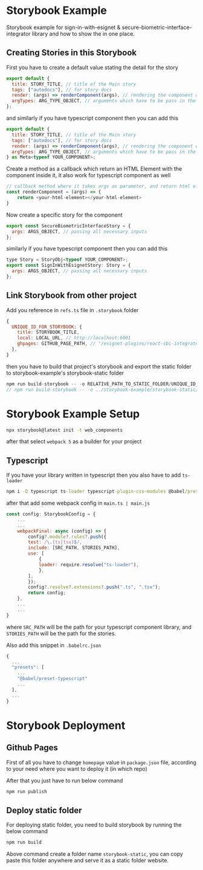 # Storybook Example

Storybook example for sign-in-with-esignet & secure-biometric-interface-integrator library and how to show the in one place.


## Creating Stories in this Storybook


First you have to create a default value stating the detail for the story

```js
export default {
  title: STORY_TITLE, // title of the Main story
  tags: ["autodocs"], // for story docs
  render: (args) => renderComponent(args), // rendering the component which take args as parameter
  argTypes: ARG_TYPE_OBJECT, // arguments which have to be pass in the component
};
```

and similarly if you have typescript component then you can add this

```js
export default {
  title: STORY_TITLE, // title of the Main story
  tags: ["autodocs"], // for story docs
  render: (args) => renderComponent(args), // rendering the component which take args as parameter
  argTypes: ARG_TYPE_OBJECT, // arguments which have to be pass in the component
} as Meta<typeof YOUR_COMPONENT>;
```

Create a method as a callback which return an HTML Element with the component inside it, it also work for typescript component as well

```js
// callback method where it takes args as parameter, and return html elment
const renderComponent = (args) => {
    return <your-html-element></your-html-element>
}
```

Now create a specific story for the component

```js
export const SecureBiometricInterfaceStory = {
  args: ARGS_OBJECT, // passing all necessary inputs
};
```

similarly if you have typescript component then you can add this

```js
type Story = StoryObj<typeof YOUR_COMPONENT>;
export const SignInWithEsignetStory: Story = {
  args: ARGS_OBJECT, // passing all necessary inputs
};
```



## Link Storybook from other project

Add you reference in `refs.ts` file in `.storybook` folder

```js
{
  UNIQUE_ID_FOR_STORYBOOK: {
    title: STORYBOOK_TITLE,
    local: LOCAL_URL, // http://localhost:6001
    ghpages: GITHUB_PAGE_PATH, // "/esignet-plugins/react-sbi-integrator",
  },
}
```

then you have to build that project's storybook and export the static folder to storybook-example's storybook-static folder

```js
npm run build-storybook -- -o RELATIVE_PATH_TO_STATIC_FOLDER/UNIQUE_ID_FOR_STORYBOOK
// npm run build-storybook -- -o ../storybook-example/storybook-static/react-sbi-integrator
```

# Storybook Example Setup

```cmd
npx storybook@latest init -t web_components
```

after that select `webpack 5` as a builder for your project


## Typescript

If you have your library written in typescript then you also have to add `ts-loader`

```cmd
npm i -D typescript ts-loader typescript-plugin-css-modules @babel/preset-typescript @types/jest @types/node
```

after that add some webpack config in `main.ts | main.js`

```js
const config: StorybookConfig = {
    ...
    ...
    webpackFinal: async (config) => {
        config?.module?.rules?.push({
        test: /\.(ts|tsx)$/,
        include: [SRC_PATH, STORIES_PATH],
        use: [
            {
            loader: require.resolve("ts-loader"),
            },
        ],
        });
        config?.resolve?.extensions?.push(".ts", ".tsx");
        return config;
    },
    ...
    ...
}
```

where `SRC_PATH` will be the path for your typescript component library, and `STORIES_PATH` will be the path for the stories.

Also add this snippet in `.babelrc.json`

```js
{
  ...
  "presets": [
    ...
    "@babel/preset-typescript"
    ...
  ],
  ...
}
```

# Storybook Deployment

## Github Pages

First of all you have to change `homepage` value in  `package.json` file, according to your need where you want to deploy it (in which repo)

After that you just have to run below command

```cmd
npm run publish
```

## Deploy static folder

For deploying static folder, you need to build storybook by running the below command

```cmd
npm run build
```

Above command create a folder name `storybook-static`, you can copy paste this folder anywhere and serve it as a static folder website.
